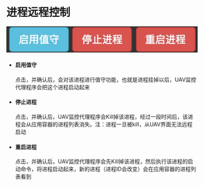 # 进程远程控制

![](assets/11_1.png)

* #### 启用值守

  点击，并确认后，会对该进程进行值守功能，也就是进程挂掉以后，UAV监控代理程序会把这个进程启动起来
* #### 停止进程

  点击，并确认后，UAV监控代理程序会Kill掉该进程，经过一段时间后，该进程会从应用容器的进程列表消失。注：进程一旦被kill，从UAV界面无法远程启动

* #### 重启进程

  点击，并确认后，UAV监控代理程序会先Kill掉该进程，然后执行该进程的启动命令，将进程启动起来，新的进程（进程ID会改变）会在应用容器的进程列表看到

  ​	

​	